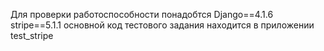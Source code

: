 Для проверки работоспособности понадобтся 
Django==4.1.6
stripe==5.1.1
основной код тестового задания находится в приложении test_stripe
